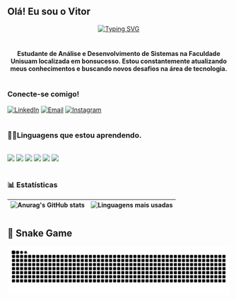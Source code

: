 ## Olá! Eu sou o Vitor

<div align="center">
  <a href="https://git.io/typing-svg">
    <img src="https://readme-typing-svg.demolab.com?font=Fira+Code&weight=500&size=25&pause=1000&color=FF0000&center=true&vCenter=true&random=false&width=524&lines=%E2%8A%B9+BEM+VINDOS+AO+MEU+PERFIL!+%CB%99%E1%B5%95%CB%99+%E2%8A%B9+" alt="Typing SVG">
  </a>
</div>

#

<p align="center"> <b>Estudante de Análise e Desenvolvimento de Sistemas na Faculdade Unisuam localizada em bonsucesso. 
Estou constantemente atualizando meus conhecimentos e buscando novos desafios na área de tecnologia.</p></b> 

#

<img align="right" alt="" height="105px" src="./src/vt.gif">
<h3 align="left">Conecte-se comigo!</h3>

[![LinkedIn](https://img.shields.io/badge/-LinkedIn-0A66C2?style=for-the-badge&logo=linkedin&logoColor=white)](https://www.linkedin.com/in/vitor-justino/)
[![Email](https://img.shields.io/badge/-Email-D14836?style=for-the-badge&logo=gmail&logoColor=white)](mailto:vitorjustino980@gmail.com)
[![Instagram](https://img.shields.io/badge/-Instagram-000?style=for-the-badge&logo=instagram&logoColor=FF00F6&color:FFF)](https://www.instagram.com/eu_vt70/)

#

<h3 align="left">👨‍💻Linguagens que estou aprendendo.</h3>
<div style="display: inline_block"><br>
  <img src="https://img.shields.io/badge/HTML5-E34F26?style=for-the-badge&logo=html5&logoColor=white" height="35"  />
  <img src="https://img.shields.io/badge/CSS3-1572B6?style=for-the-badge&logo=css3&logoColor=white" height="35"  />
  <img src="https://img.shields.io/badge/JavaScript-F7DF1E?style=for-the-badge&logo=javascript&logoColor=black" height="35" />
  <img src="https://img.shields.io/badge/PHP-777BB4?style=for-the-badge&logo=php&logoColor=white" height="35" />
  <img src="https://img.shields.io/badge/MySQL-4479A1?style=for-the-badge&logo=mysql&logoColor=white" height="35" />
  <img src="https://img.shields.io/badge/python-3670A0?style=for-the-badge&logo=python&logoColor=ffdd54" height="35" />
  
</div>

#

### 📊 Estatísticas
| ![Anurag's GitHub stats](https://github-readme-stats.vercel.app/api?username=VitorDNJ&show_icons=true&theme=dark) | ![Linguagens mais usadas](https://github-readme-stats.vercel.app/api/top-langs/?username=VitorDNJ&theme=dark&layout=compact&custom_title=Tecnologias&langs_count=9) |
| --- | --- |
#

## 🐍 Snake Game 
<picture align="center">
  <source media="(prefers-color-scheme: dark)" srcset="https://raw.githubusercontent.com/VitorDNJ/VitorDNJ/output/github-contribution-grid-snake-dark.svg">
  <source media="(prefers-color-scheme: light)" srcset="https://raw.githubusercontent.com/VitorDNJ/VitorDNJ/output/github-contribution-grid-snake-dark.svg">
  <img align="center" alt="github contribution grid snake animation" src="https://raw.githubusercontent.com/VitorDNJ/VitorDNJ/output/github-contribution-grid-snake.svg">
</picture>
